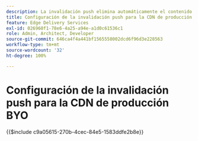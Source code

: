 ```yaml
---
description: La invalidación push elimina automáticamente el contenido en la CDN de producción del cliente (p. ej. www.sudominio.com), cada vez que un autor publica cambios de contenido.
title: Configuración de la invalidación push para la CDN de producción BYO
feature: Edge Delivery Services
exl-id: 026960f1-78e6-4a25-a94e-a1d0c61536c1
role: Admin, Architect, Developer
source-git-commit: 646ca4f4a441bf1565558002dcd6f96d3e228563
workflow-type: tm+mt
source-wordcount: '32'
ht-degree: 100%

---
```


# Configuración de la invalidación push para la CDN de producción BYO

{{$include c9a05615-270b-4cec-84e5-1583ddfe2b8e}}
